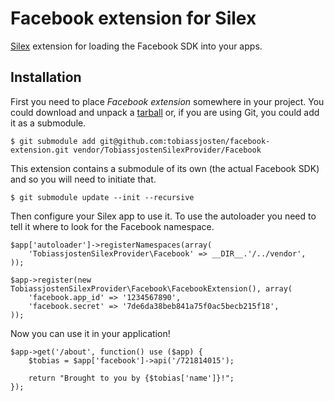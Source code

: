 Facebook extension for Silex
============================

[Silex][1] extension for loading the Facebook SDK into your apps.

## Installation

First you need to place *Facebook extension* somewhere in your project. You could download and unpack a [tarball][2] or, if you are using Git, you could add it as a submodule.

    $ git submodule add git@github.com:tobiassjosten/facebook-extension.git vendor/TobiassjostenSilexProvider/Facebook

This extension contains a submodule of its own (the actual Facebook SDK) and so you will need to initiate that.

    $ git submodule update --init --recursive

Then configure your Silex app to use it. To use the autoloader you need to tell it where to look for the Facebook namespace.

    $app['autoloader']->registerNamespaces(array(
        'TobiassjostenSilexProvider\Facebook' => __DIR__.'/../vendor',
    ));

    $app->register(new TobiassjostenSilexProvider\Facebook\FacebookExtension(), array(
        'facebook.app_id' => '1234567890',
        'facebook.secret' => '7de6da38beb841a75f0ac5becb215f18',
    ));

Now you can use it in your application!

    $app->get('/about', function() use ($app) {
        $tobias = $app['facebook']->api('/721814015');

        return "Brought to you by {$tobias['name']}!";
    });

[1]: http://silex-project.org/
[2]: https://github.com/tobiassjosten/facebook-extension/tarball/master
